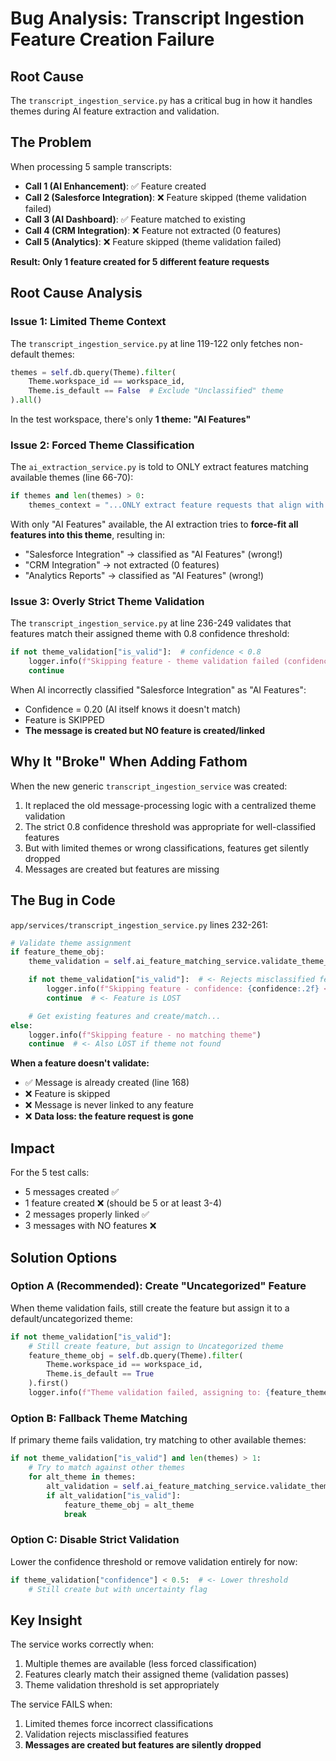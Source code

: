 # Bug Analysis: Transcript Ingestion Feature Creation Failure

## Root Cause
The `transcript_ingestion_service.py` has a critical bug in how it handles themes during AI feature extraction and validation.

## The Problem

When processing 5 sample transcripts:
- **Call 1 (AI Enhancement)**: ✅ Feature created
- **Call 2 (Salesforce Integration)**: ❌ Feature skipped (theme validation failed)
- **Call 3 (AI Dashboard)**: ✅ Feature matched to existing
- **Call 4 (CRM Integration)**: ❌ Feature not extracted (0 features)
- **Call 5 (Analytics)**: ❌ Feature skipped (theme validation failed)

**Result: Only 1 feature created for 5 different feature requests**

## Root Cause Analysis

### Issue 1: Limited Theme Context
The `transcript_ingestion_service.py` at line 119-122 only fetches non-default themes:
```python
themes = self.db.query(Theme).filter(
    Theme.workspace_id == workspace_id,
    Theme.is_default == False  # Exclude "Unclassified" theme
).all()
```

In the test workspace, there's only **1 theme: "AI Features"**

### Issue 2: Forced Theme Classification
The `ai_extraction_service.py` is told to ONLY extract features matching available themes (line 66-70):
```python
if themes and len(themes) > 0:
    themes_context = "...ONLY extract feature requests that align with these themes..."
```

With only "AI Features" available, the AI extraction tries to **force-fit all features into this theme**, resulting in:
- "Salesforce Integration" → classified as "AI Features" (wrong!)
- "CRM Integration" → not extracted (0 features)
- "Analytics Reports" → classified as "AI Features" (wrong!)

### Issue 3: Overly Strict Theme Validation
The `transcript_ingestion_service.py` at line 236-249 validates that features match their assigned theme with 0.8 confidence threshold:

```python
if not theme_validation["is_valid"]:  # confidence < 0.8
    logger.info(f"Skipping feature - theme validation failed (confidence: {confidence:.2f} < 0.8)")
    continue
```

When AI incorrectly classified "Salesforce Integration" as "AI Features":
- Confidence = 0.20 (AI itself knows it doesn't match)
- Feature is SKIPPED
- **The message is created but NO feature is created/linked**

## Why It "Broke" When Adding Fathom

When the new generic `transcript_ingestion_service` was created:
1. It replaced the old message-processing logic with a centralized theme validation
2. The strict 0.8 confidence threshold was appropriate for well-classified features
3. But with limited themes or wrong classifications, features get silently dropped
4. Messages are created but features are missing

## The Bug in Code

`app/services/transcript_ingestion_service.py` lines 232-261:

```python
# Validate theme assignment
if feature_theme_obj:
    theme_validation = self.ai_feature_matching_service.validate_theme_assignment(...)

    if not theme_validation["is_valid"]:  # <- Rejects misclassified features
        logger.info(f"Skipping feature - confidence: {confidence:.2f} < 0.8")
        continue  # <- Feature is LOST

    # Get existing features and create/match...
else:
    logger.info(f"Skipping feature - no matching theme")
    continue  # <- Also LOST if theme not found
```

**When a feature doesn't validate:**
- ✅ Message is already created (line 168)
- ❌ Feature is skipped
- ❌ Message is never linked to any feature
- ❌ **Data loss: the feature request is gone**

## Impact

For the 5 test calls:
- 5 messages created ✅
- 1 feature created ❌ (should be 5 or at least 3-4)
- 2 messages properly linked ✅
- 3 messages with NO features ❌

## Solution Options

### Option A (Recommended): Create "Uncategorized" Feature
When theme validation fails, still create the feature but assign it to a default/uncategorized theme:

```python
if not theme_validation["is_valid"]:
    # Still create feature, but assign to Uncategorized theme
    feature_theme_obj = self.db.query(Theme).filter(
        Theme.workspace_id == workspace_id,
        Theme.is_default == True
    ).first()
    logger.info(f"Theme validation failed, assigning to: {feature_theme_obj.name}")
```

### Option B: Fallback Theme Matching
If primary theme fails validation, try matching to other available themes:

```python
if not theme_validation["is_valid"] and len(themes) > 1:
    # Try to match against other themes
    for alt_theme in themes:
        alt_validation = self.ai_feature_matching_service.validate_theme_assignment(...)
        if alt_validation["is_valid"]:
            feature_theme_obj = alt_theme
            break
```

### Option C: Disable Strict Validation
Lower the confidence threshold or remove validation entirely for now:

```python
if theme_validation["confidence"] < 0.5:  # <- Lower threshold
    # Still create but with uncertainty flag
```

## Key Insight

The service works correctly when:
1. Multiple themes are available (less forced classification)
2. Features clearly match their assigned theme (validation passes)
3. Theme validation threshold is set appropriately

The service FAILS when:
1. Limited themes force incorrect classifications
2. Validation rejects misclassified features
3. **Messages are created but features are silently dropped**
